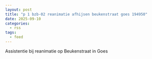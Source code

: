 ```yaml
---
layout: post
title: "p 1 bzb-02 reanimatie afhijsen beukenstraat goes 194950"
date: 2025-09-10
categories: 
  - rss
tags: 
  - feed
---
```


Assistentie bij reanimatie op Beukenstraat in Goes
